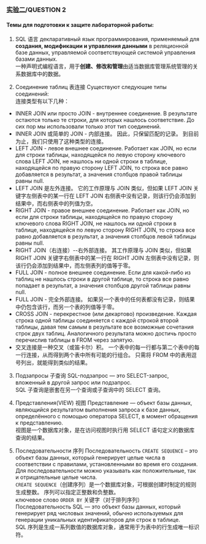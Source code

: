 ### [实验二](../lab2/readme.md)/QUESTION 2

#### Темы для подготовки к защите лабораторной работы:
1. SQL 语言
декларативный язык программирования, применяемый для **создания, модификации и управления данными** в реляционной базе данных, управляемой соответствующей системой управления базами данных.  
一种声明式编程语言，用于**创建、修改和管理**由适当数据库管理系统管理的关系数据库中的数据。

2. Соединение таблиц 表连接
Существуют следующие типы соединений:  
连接类型有以下几种：  
- INNER JOIN или просто JOIN - внутреннее соединение. В результате остаются только те строки, для которых нашлось соответствие. До сих пор мы использовали только этот тип соединений.
- INNER JOIN 或简单的 JOIN - 内部连接。 因此，只保留匹配的记录。 到目前为止，我们只使用了这种类型的连接。
- LEFT JOIN - левое внешнее соединение. Работает как JOIN, но если для строки таблицы, находящейся по левую сторону ключевого слова LEFT JOIN, не нашлось ни одной строки в таблице, находящейся по правую сторону LEFT JOIN, то строка все равно добавляется в результат, а значения столбцов правой таблицы равны null.
- LEFT JOIN 是左外连接。 它的工作原理与 JOIN 类似，但如果 LEFT JOIN 关键字左侧表中的某一行在 LEFT JOIN 右侧表中没有记录，则该行仍会添加到结果中，而右侧表中的列值为空。
- RIGHT JOIN - правое внешнее соединение. Работает как JOIN, но если для строки таблицы, находящейся по правую сторону ключевого слова RIGHT JOIN, не нашлось ни одной строки в таблице, находящейся по левую сторону RIGHT JOIN, то строка все равно добавляется в результат, а значения столбцов левой таблицы равны null.
- RIGHT JOIN（右连接）--右外部连接。 其工作原理与 JOIN 类似，但如果 RIGHT JOIN 关键字右侧表中的某一行在 RIGHT JOIN 左侧表中没有记录，则该行仍会添加到结果中，而左侧表列的值等于零。
- FULL JOIN - полное внешнее соединение. Если для какой-либо из таблиц не нашлось строки в другой таблице, то строка все равно попадает в результат, а значения столбцов другой таблицы равны null.
- FULL JOIN - 完全外部连接。 如果另一个表中的任何表都没有记录，则结果中仍包含该行，而另一个表的列值等于零。
- CROSS JOIN - перекрестное (или декартово) произведение. Каждая строка одной таблицы соединяется с каждой строкой второй таблицы, давая тем самым в результате все возможные сочетания строк двух таблиц. Аналогичного результата можно достичь просто перечислив таблицы в FROM через запятую.
- 交叉连接是一种交叉（或笛卡尔）积。 一个表中的每一行都与第二个表中的每一行连接，从而得到两个表中所有可能的行组合。 只需将 FROM 中的表用逗号列出，就能得到类似的结果。

3. Подзапросы 子查询
SQL-подзапрос — это SELECT-запрос, вложенный в другой запрос или подзапрос.  
SQL 子查询是嵌套在另一个查询或子查询中的 SELECT 查询。

4. Представления(VIEW) 视图 
Представление — объект базы данных, являющийся результатом выполнения запроса к базе данных, определённого с помощью оператора SELECT, в момент обращения к представлению.  
视图是一个数据库对象，是在访问视图时执行用 SELECT 语句定义的数据库查询的结果。

5. Последовательности 序列
Последовательность `CREATE SEQUENCE` – это объект базы данных, который генерирует целые числа в соответствии с правилами, установленными во время его создания. Для последовательности можно указывать как положительные, так и отрицательные целые числа.  
`CREATE SEQUENCE`（创建序列）是一个数据库对象，可根据创建时制定的规则生成整数。 序列可以指定正整数和负整数。  
ключевое слово `ORDER BY` 关键字（对于排列序列）  
Последовательность SQL — это объект базы данных, который генерирует ряд числовых значений, обычно используемых для генерации уникальных идентификаторов для строк в таблице.  
SQL 序列是生成一系列数值的数据库对象，通常用于为表中的行生成唯一标识符。